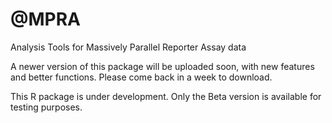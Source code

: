 # @MPRA
Analysis Tools for Massively Parallel Reporter Assay data

A newer version of this package will be uploaded soon, with new features and better functions. Please come back in a week to download.

This R package is under development. Only the Beta version is available for testing purposes. 




